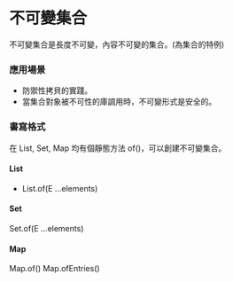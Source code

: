 # 不可變集合

不可變集合是長度不可變，內容不可變的集合。(為集合的特例)

### 應用場景

- 防禦性拷貝的實踐。
- 當集合對象被不可性的庫調用時，不可變形式是安全的。

### 書寫格式

在 List, Set, Map 均有個靜態方法 of()，可以創建不可變集合。

#### List

- List.of(E ...elements)

#### Set

Set.of(E ...elements)

#### Map

Map.of()
Map.ofEntries()

